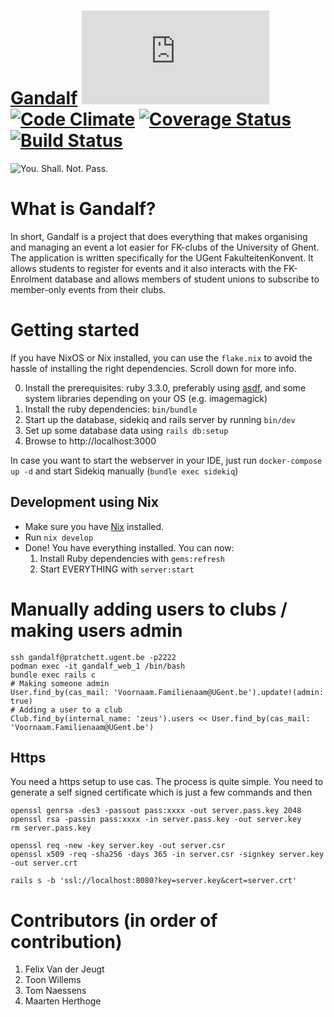 # [Gandalf](https://event.student.ugent.be) [![Analytics](https://ga-beacon.appspot.com/UA-25444917-6/ZeusWPI/Gandalf/README.md?pixel)](https://github.com/igrigorik/ga-beacon) [![Code Climate](https://codeclimate.com/github/ZeusWPI/Gandalf/badges/gpa.svg)](https://codeclimate.com/github/ZeusWPI/Gandalf) [![Coverage Status](https://coveralls.io/repos/ZeusWPI/Gandalf/badge.svg?branch=master&service=github)](https://coveralls.io/github/ZeusWPI/Gandalf?branch=master) [![Build Status](https://travis-ci.org/ZeusWPI/Gandalf.png?branch=master)](https://travis-ci.org/ZeusWPI/Gandalf)

![You. Shall. Not. Pass.](http://media.giphy.com/media/njYrp176NQsHS/giphy.gif)

# What is Gandalf?
In short, Gandalf is a project that does everything that makes organising and managing an event a lot easier for FK-clubs of the University of Ghent. The application is written specifically for the UGent FakulteitenKonvent. It allows students to register for events and it also interacts with the FK-Enrolment database and allows members of student unions to subscribe to member-only events from their clubs.

# Getting started

If you have NixOS or Nix installed, you can use the `flake.nix` to avoid the hassle of installing the right dependencies. Scroll down for more info.

0. Install the prerequisites: ruby 3.3.0, preferably using [asdf](https://asdf-vm.com/), and some system libraries depending on your OS (e.g. imagemagick)
1. Install the ruby dependencies: `bin/bundle`
2. Start up the database, sidekiq and rails server by running `bin/dev`
3. Set up some database data using `rails db:setup`
4. Browse to http://localhost:3000

In case you want to start the webserver in your IDE, just run `docker-compose up -d` and start Sidekiq manually (`bundle exec sidekiq`)

## Development using Nix

- Make sure you have [Nix](https://nixos.org/download.html#download-nix) installed.
- Run `nix develop`
- Done! You have everything installed. You can now:
    1. Install Ruby dependencies with `gems:refresh`
    2. Start EVERYTHING with `server:start`

# Manually adding users to clubs / making users admin

```
ssh gandalf@pratchett.ugent.be -p2222
podman exec -it gandalf_web_1 /bin/bash
bundle exec rails c
# Making someone admin
User.find_by(cas_mail: 'Voornaam.Familienaam@UGent.be').update!(admin: true)
# Adding a user to a club
Club.find_by(internal_name: 'zeus').users << User.find_by(cas_mail: 'Voornaam.Familienaam@UGent.be')
```

## Https

You need a https setup to use cas. The process is quite simple. You need to generate a self signed certificate which is just a few commands and then
```
openssl genrsa -des3 -passout pass:xxxx -out server.pass.key 2048
openssl rsa -passin pass:xxxx -in server.pass.key -out server.key
rm server.pass.key

openssl req -new -key server.key -out server.csr
openssl x509 -req -sha256 -days 365 -in server.csr -signkey server.key -out server.crt

rails s -b 'ssl://localhost:8080?key=server.key&cert=server.crt'
```

# Contributors (in order of contribution)
1. Felix Van der Jeugt
2. Toon Willems
3. Tom Naessens
4. Maarten Herthoge
